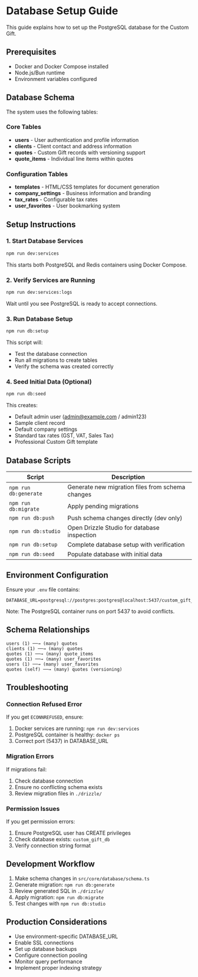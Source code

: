 # Database Setup Guide

This guide explains how to set up the PostgreSQL database for the Custom Gift.

## Prerequisites

- Docker and Docker Compose installed
- Node.js/Bun runtime
- Environment variables configured

## Database Schema

The system uses the following tables:

### Core Tables
- **users** - User authentication and profile information
- **clients** - Client contact and address information 
- **quotes** - Custom Gift records with versioning support
- **quote_items** - Individual line items within quotes

### Configuration Tables
- **templates** - HTML/CSS templates for document generation
- **company_settings** - Business information and branding
- **tax_rates** - Configurable tax rates
- **user_favorites** - User bookmarking system

## Setup Instructions

### 1. Start Database Services

```bash
npm run dev:services
```

This starts both PostgreSQL and Redis containers using Docker Compose.

### 2. Verify Services are Running

```bash
npm run dev:services:logs
```

Wait until you see PostgreSQL is ready to accept connections.

### 3. Run Database Setup

```bash
npm run db:setup
```

This script will:
- Test the database connection
- Run all migrations to create tables
- Verify the schema was created correctly

### 4. Seed Initial Data (Optional)

```bash
npm run db:seed
```

This creates:
- Default admin user (admin@example.com / admin123)
- Sample client record
- Default company settings
- Standard tax rates (GST, VAT, Sales Tax)
- Professional Custom Gift template

## Database Scripts

| Script | Description |
|--------|-------------|
| `npm run db:generate` | Generate new migration files from schema changes |
| `npm run db:migrate` | Apply pending migrations |
| `npm run db:push` | Push schema changes directly (dev only) |
| `npm run db:studio` | Open Drizzle Studio for database inspection |
| `npm run db:setup` | Complete database setup with verification |
| `npm run db:seed` | Populate database with initial data |

## Environment Configuration

Ensure your `.env` file contains:

```env
DATABASE_URL=postgresql://postgres:postgres@localhost:5437/custom_gift_db
```

Note: The PostgreSQL container runs on port 5437 to avoid conflicts.

## Schema Relationships

```
users (1) ──→ (many) quotes
clients (1) ──→ (many) quotes  
quotes (1) ──→ (many) quote_items
quotes (1) ──→ (many) user_favorites
users (1) ──→ (many) user_favorites
quotes (self) ──→ (many) quotes (versioning)
```

## Troubleshooting

### Connection Refused Error
If you get `ECONNREFUSED`, ensure:
1. Docker services are running: `npm run dev:services`
2. PostgreSQL container is healthy: `docker ps`
3. Correct port (5437) in DATABASE_URL

### Migration Errors
If migrations fail:
1. Check database connection
2. Ensure no conflicting schema exists
3. Review migration files in `./drizzle/`

### Permission Issues
If you get permission errors:
1. Ensure PostgreSQL user has CREATE privileges
2. Check database exists: `custom_gift_db`
3. Verify connection string format

## Development Workflow

1. Make schema changes in `src/core/database/schema.ts`
2. Generate migration: `npm run db:generate`
3. Review generated SQL in `./drizzle/`
4. Apply migration: `npm run db:migrate`
5. Test changes with `npm run db:studio`

## Production Considerations

- Use environment-specific DATABASE_URL
- Enable SSL connections
- Set up database backups
- Configure connection pooling
- Monitor query performance
- Implement proper indexing strategy